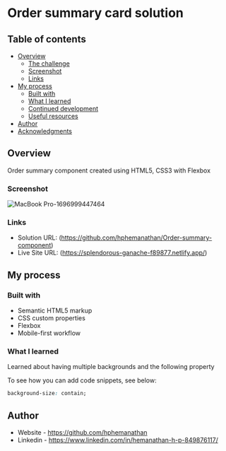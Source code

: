 # Order summary card solution

## Table of contents

- [Overview](#overview)
  - [The challenge](#the-challenge)
  - [Screenshot](#screenshot)
  - [Links](#links)
- [My process](#my-process)
  - [Built with](#built-with)
  - [What I learned](#what-i-learned)
  - [Continued development](#continued-development)
  - [Useful resources](#useful-resources)
- [Author](#author)
- [Acknowledgments](#acknowledgments)


## Overview

Order summary component created using HTML5, CSS3 with Flexbox

### Screenshot

![MacBook Pro-1696999447464](https://github.com/hphemanathan/Order-summary-component/assets/18226707/41f6ccf1-6f57-4bbf-aa0f-f0969fbb6026)


### Links

- Solution URL: (https://github.com/hphemanathan/Order-summary-component)
- Live Site URL: (https://splendorous-ganache-f89877.netlify.app/)

## My process

### Built with

- Semantic HTML5 markup
- CSS custom properties
- Flexbox
- Mobile-first workflow



### What I learned

Learned about having multiple backgrounds and the following property

To see how you can add code snippets, see below:

```css
background-size: contain;
```


## Author

- Website - https://github.com/hphemanathan
- Linkedin - https://www.linkedin.com/in/hemanathan-h-p-849876117/

